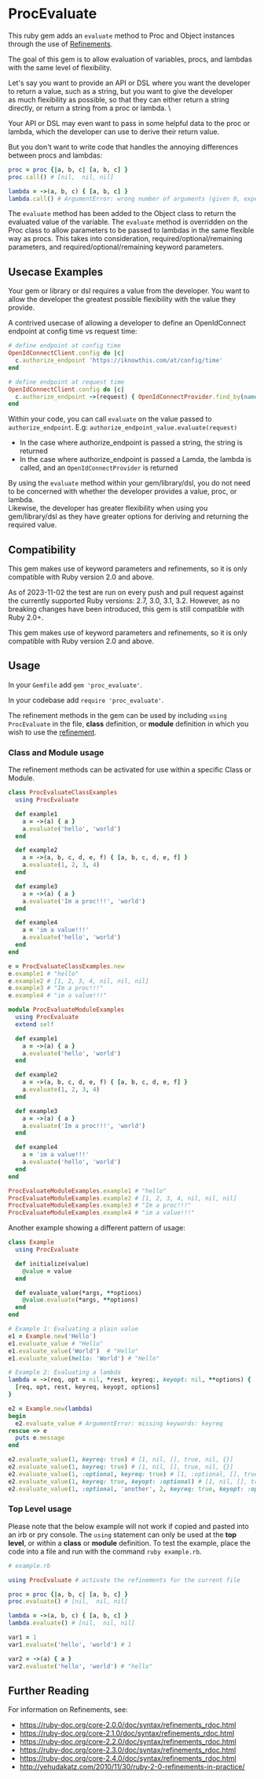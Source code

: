 # ProcEvaluate

This ruby gem adds an `evaluate` method to Proc and Object instances through the use of [Refinements][1].

The goal of this gem is to allow evaluation of variables, procs, and lambdas with the same level of flexibility.

Let's say you want to provide an API or DSL where you want the developer to return a value, such as a string, but you want to give the developer \
as much flexibility as possible, so that they can either return a string directly, or return a string from a proc or lambda. \

Your API or DSL may even want to pass in some helpful data to the proc or lambda, which the developer can use to derive their return value.  

But you don't want to write code that handles the annoying differences between procs and lambdas:

```ruby
proc = proc {|a, b, c| [a, b, c] }
proc.call() # [nil,  nil, nil]

lambda = ->(a, b, c) { [a, b, c] }
lambda.call() # ArgumentError: wrong number of arguments (given 0, expected 3)
```

The `evaluate` method has been added to the Object class to return the evaluated value of the variable.
The `evaluate` method is overridden on the Proc class to allow parameters to be passed to lambdas in the same flexible way as procs.
This takes into consideration, required/optional/remaining parameters, and required/optional/remaining keyword parameters.

## Usecase Examples

Your gem or library or dsl requires a value from the developer.
You want to allow the developer the greatest possible flexibility with the value they provide.

A contrived usecase of allowing a developer to define an OpenIdConnect endpoint at config time vs request time:

```ruby
# define endpoint at config time
OpenIdConnectClient.config do |c|
  c.authorize_endpoint 'https://iknowthis.com/at/config/time'
end

# define endpoint at request time
OpenIdConnectClient.config do |c|
  c.authorize_endpoint ->(request) { OpenIdConnectProvider.find_by(name: request.params['provider_name']) }
end
```

Within your code, you can call `evaluate` on the value passed to `authorize_endpoint`.  E.g: `authorize_endpoint_value.evaluate(request)`
* In the case where authorize_endpoint is passed a string, the string is returned
* In the case where authorize_endpoint is passed a Lamda, the lambda is called, and an `OpenIdConnectProvider` is returned

By using the `evaluate` method within your gem/library/dsl, you do not need to be concerned with whether the developer provides a value, proc, or lambda. \
Likewise, the developer has greater flexibility when using you gem/library/dsl as they have greater options for deriving and returning the required value.

## Compatibility

This gem makes use of keyword parameters and refinements, so it is only compatible with Ruby version 2.0 and above.

As of 2023-11-02 the test are run on every push and pull request against the currently supported Ruby versions: 2.7, 3.0, 3.1, 3.2.  However, as no breaking changes have been introduced, this gem is still compatible with Ruby 2.0+. 

This gem makes use of keyword parameters and refinements, so it is only compatible with Ruby version 2.0 and above.

## Usage

In your `Gemfile` add `gem 'proc_evaluate'`.

In your codebase add `require 'proc_evaluate'`.

The refinement methods in the gem can be used by including `using ProcEvaluate` in the file, **class** definition, or **module** definition in which you wish to use the [refinement][1].

### Class and Module usage

The refinement methods can be activated for use within a specific Class or Module.

```ruby
class ProcEvaluateClassExamples
  using ProcEvaluate

  def example1
    a = ->(a) { a }
    a.evaluate('hello', 'world')
  end

  def example2
    a = ->(a, b, c, d, e, f) { [a, b, c, d, e, f] }
    a.evaluate(1, 2, 3, 4)
  end

  def example3
    a = ->(a) { a }
    a.evaluate('Im a proc!!!', 'world')
  end

  def example4
    a = 'im a value!!!'
    a.evaluate('hello', 'world')
  end
end

e = ProcEvaluateClassExamples.new
e.example1 # "hello"
e.example2 # [1, 2, 3, 4, nil, nil, nil]
e.example3 # "Im a proc!!!"
e.example4 # "im a value!!!"

module ProcEvaluateModuleExamples
  using ProcEvaluate
  extend self

  def example1
    a = ->(a) { a }
    a.evaluate('hello', 'world')
  end

  def example2
    a = ->(a, b, c, d, e, f) { [a, b, c, d, e, f] }
    a.evaluate(1, 2, 3, 4)
  end

  def example3
    a = ->(a) { a }
    a.evaluate('Im a proc!!!', 'world')
  end

  def example4
    a = 'im a value!!!'
    a.evaluate('hello', 'world')
  end
end

ProcEvaluateModuleExamples.example1 # "hello"
ProcEvaluateModuleExamples.example2 # [1, 2, 3, 4, nil, nil, nil]
ProcEvaluateModuleExamples.example3 # "Im a proc!!!"
ProcEvaluateModuleExamples.example4 # "im a value!!!"
```

Another example showing a different pattern of usage:

```ruby
class Example
  using ProcEvaluate

  def initialize(value)
    @value = value
  end

  def evaluate_value(*args, **options)
    @value.evaluate(*args, **options)
  end
end

# Example 1: Evaluating a plain value
e1 = Example.new('Hello')
e1.evaluate_value # "Hello"
e1.evaluate_value('World')  # "Hello"
e1.evaluate_value(hello: 'World') # "Hello"

# Example 2: Evaluating a lambda
lambda = ->(req, opt = nil, *rest, keyreq:, keyopt: nil, **options) {
  [req, opt, rest, keyreq, keyopt, options]
}

e2 = Example.new(lambda)
begin
  e2.evaluate_value # ArgumentError: missing keywords: keyreq
rescue => e
  puts e.message
end

e2.evaluate_value(1, keyreq: true) # [1, nil, [], true, nil, {}]
e2.evaluate_value(1, keyreq: true) # [1, nil, [], true, nil, {}]
e2.evaluate_value(1, :optional, keyreq: true) # [1, :optional, [], true, nil, {}]
e2.evaluate_value(1, keyreq: true, keyopt: :optional) # [1, nil, [], true, :optional, {}]
e2.evaluate_value(1, :optional, 'another', 2, keyreq: true, keyopt: :optional, my_key: 'Hello World') # [1, :optional, ["another", 2], true, :optional, {:my_key=>"Hello World"}]
```

### Top Level usage

Please note that the below example will not work if copied and pasted into an irb or pry console.
The `using` statement can only be used at the **top level**, or within a **class** or **module** definition.
To test the example, place the code into a file and run with the command `ruby example.rb`.

```ruby
# example.rb

using ProcEvaluate # activate the refinements for the current file

proc = proc {|a, b, c| [a, b, c] }
proc.evaluate() # [nil,  nil, nil]

lambda = ->(a, b, c) { [a, b, c] }
lambda.evaluate() # [nil,  nil, nil]

var1 = 1
var1.evaluate('hello', 'world') # 1

var2 = ->(a) { a }
var2.evaluate('hello', 'world') # "hello"
```

## Further Reading

For information on Refinements, see:
- https://ruby-doc.org/core-2.0.0/doc/syntax/refinements_rdoc.html
- https://ruby-doc.org/core-2.1.0/doc/syntax/refinements_rdoc.html
- https://ruby-doc.org/core-2.2.0/doc/syntax/refinements_rdoc.html
- https://ruby-doc.org/core-2.3.0/doc/syntax/refinements_rdoc.html
- https://ruby-doc.org/core-2.4.0/doc/syntax/refinements_rdoc.html
- http://yehudakatz.com/2010/11/30/ruby-2-0-refinements-in-practice/

[1]: https://ruby-doc.org/core-2.4.0/doc/syntax/refinements_rdoc.html
